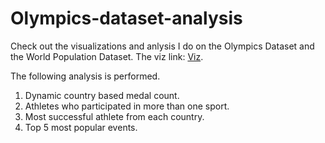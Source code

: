 # Olympics-dataset-analysis

Check out the visualizations and anlysis I do on the Olympics Dataset and the World Population Dataset.
The viz link: [Viz](https://public.tableau.com/app/profile/siddharth.tanwar/viz/Task1_17407447007340/Countriesthathaveneverwonamedal).

The following analysis is performed.
1. Dynamic country based medal count.
2. Athletes who participated in more than one sport.
3. Most successful athlete from each country.
4. Top 5 most popular events.
